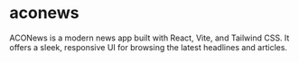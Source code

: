 # aconews
ACONews is a modern news app built with React, Vite, and Tailwind CSS. It offers a sleek, responsive UI for browsing the latest headlines and articles.
